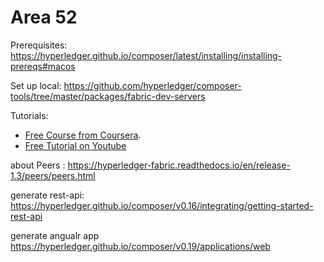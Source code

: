 # Area 52

Prerequisites:
https://hyperledger.github.io/composer/latest/installing/installing-prereqs#macos

Set up local:
https://github.com/hyperledger/composer-tools/tree/master/packages/fabric-dev-servers


Tutorials:
- [Free Course from Coursera](https://www.coursera.org/learn/ibm-blockchain-essentials-for-developers).
- [Free Tutorial on Youtube](https://www.youtube.com/watch?v=nS_MRqAeEbQ)


about Peers :
https://hyperledger-fabric.readthedocs.io/en/release-1.3/peers/peers.html

generate rest-api:
https://hyperledger.github.io/composer/v0.16/integrating/getting-started-rest-api

generate angualr app
https://hyperledger.github.io/composer/v0.19/applications/web